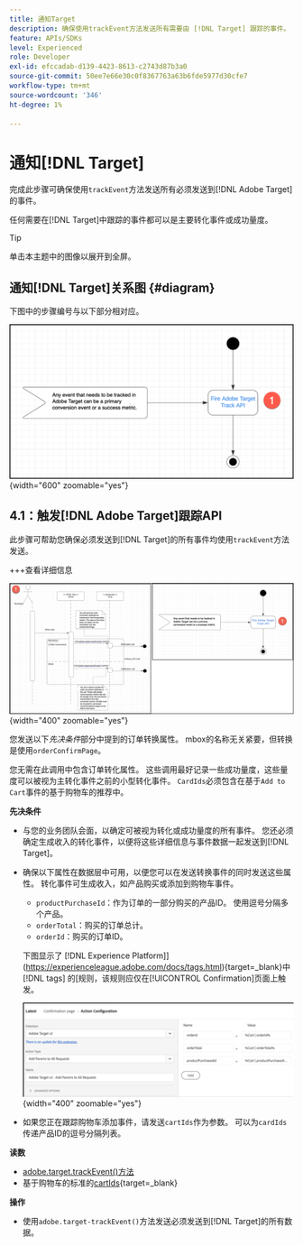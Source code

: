 ```yaml
---
title: 通知Target
description: 确保使用trackEvent方法发送所有需要由 [!DNL Target] 跟踪的事件。
feature: APIs/SDKs
level: Experienced
role: Developer
exl-id: efccadab-d139-4423-8613-c2743d87b3a0
source-git-commit: 50ee7e66e30c0f8367763a63b6fde5977d30cfe7
workflow-type: tm+mt
source-wordcount: '346'
ht-degree: 1%

---
```


# 通知[!DNL Target]

完成此步骤可确保使用`trackEvent`方法发送所有必须发送到[!DNL Adobe Target]的事件。

任何需要在[!DNL Target]中跟踪的事件都可以是主要转化事件或成功量度。

>[!TIP]
>
>单击本主题中的图像以展开到全屏。

## 通知[!DNL Target]关系图 {#diagram}

下图中的步骤编号与以下部分相对应。

![通知目标关系图](/help/dev/patterns/recs-atjs/assets/diagram-notify-target.png){width="600" zoomable="yes"}

## 4.1：触发[!DNL Adobe Target]跟踪API

此步骤可帮助您确保必须发送到[!DNL Target]的所有事件均使用`trackEvent`方法发送。

+++查看详细信息

![触发Adobe Target跟踪API关系图](/help/dev/patterns/recs-atjs/assets/fire-adobe-target-track-api-diagram-combined.png){width="400" zoomable="yes"}

您发送以下&#x200B;*先决条件*&#x200B;部分中提到的订单转换属性。 mbox的名称无关紧要，但转换是使用`orderConfirmPage`。

您无需在此调用中包含订单转化属性。 这些调用最好记录一些成功量度，这些量度可以被视为主转化事件之前的小型转化事件。 `CardIds`必须包含在基于`Add to Cart`事件的基于购物车的推荐中。

**先决条件**

* 与您的业务团队会面，以确定可被视为转化或成功量度的所有事件。 您还必须确定生成收入的转化事件，以便将这些详细信息与事件数据一起发送到[!DNL Target]。
* 确保以下属性在数据层中可用，以便您可以在发送转换事件的同时发送这些属性。 转化事件可生成收入，如产品购买或添加到购物车事件。

   * `productPurchaseId`：作为订单的一部分购买的产品ID。 使用逗号分隔多个产品。
   * `orderTotal`：购买的订单总计。
   * `orderId`：购买的订单ID。

  下图显示了 [!DNL Experience Platform]](https://experienceleague.adobe.com/docs/tags.html){target=_blank}中 [!DNL tags] 的[规则，该规则应仅在[!UICONTROL Confirmation]页面上触发。

  ![操作配置页面](/help/dev/patterns/recs-atjs/assets/action-configuration.png){width="400" zoomable="yes"}

* 如果您正在跟踪购物车添加事件，请发送`cartIds`作为参数。 可以为`cardIds`传递产品ID的逗号分隔列表。

**读数**

* [adobe.target.trackEvent()方法](/help/dev/implement/client-side/atjs/atjs-functions/adobe-target-trackevent.md)
* 基于购物车的标准的[cartIds](https://experienceleague.adobe.com/docs/target/using/recommendations/criteria/base-the-recommendation-on-a-recommendation-key.html?lang=en#cart-based){target=_blank}

**操作**

* 使用`adobe.target-trackEvent()`方法发送必须发送到[!DNL Target]的所有数据。

